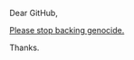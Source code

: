 Dear GitHub,

[Please stop backing genocide.](https://www.vox.com/recode/2019/10/9/20906605/github-ice-contract-immigration-ice-dan-friedman "Added important context to why I wrote this for my README.md in the first place.")

Thanks.
